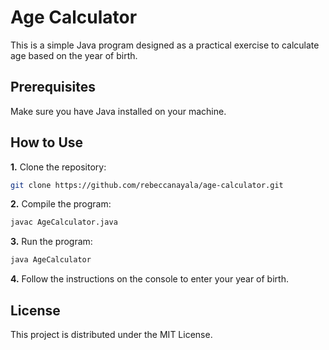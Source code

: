# Age Calculator

This is a simple Java program designed as a practical exercise to calculate age based on the year of birth.

## Prerequisites

Make sure you have Java installed on your machine.

## How to Use

**1.** Clone the repository:
```bash
git clone https://github.com/rebeccanayala/age-calculator.git
```
**2.** Compile the program:
```bash
javac AgeCalculator.java
```
**3.** Run the program:
```bash
java AgeCalculator
```
**4.** Follow the instructions on the console to enter your year of birth.

## License

This project is distributed under the MIT License.

